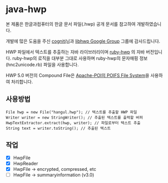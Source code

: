 java-hwp
========

  본 제품은 한글과컴퓨터의 한글 문서 파일(.hwp) 공개 문서를 참고하여 개발하였습니다.
 
  개발에 많은 도움을 주신 [cogniti](https://github.com/cogniti)님과 [libhwp Google Group](https://groups.google.com/forum/#!forum/libhwp) 그룹에 감사드립니다.

HWP 파일에서 텍스트를 추출하는 자바 라이브러리이며 [ruby-hwp](https://github.com/cogniti/ruby-hwp) 의 자바 버전입니다. 
ruby-hwp의 로직을 대부분 그대로 사용하며 ruby-hwp의 문자매핑 정보(hnc2unicode.rb) 파일을 사용합니다.

HWP 5.0 버전의 Compound File은 [Apache-POI의 POIFS File System](http://poi.apache.org/poifs/fileformat.html)을 사용하여 처리합니다.


## 사용방법

    File hwp = new File("hangul.hwp"); // 텍스트를 추출할 HWP 파일
    Writer writer = new StringWriter(); // 추출된 텍스트를 출력할 버퍼
    HwpTextExtractor.extract(hwp, writer); // 파일로부터 텍스트 추출
    String text = writer.toString(); // 추출된 텍스트

## 작업
- [x] HwpFile
- [x] HwpReader
- [x] HwpFile -> encrypted, compressed, etc
- [ ] HwpFile -> summaryinformation (v3.0)
